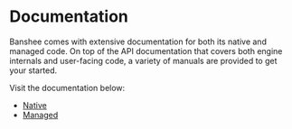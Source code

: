 # Documentation

Banshee comes with extensive documentation for both its native and managed code. On top of the API documentation that covers both engine internals and user-facing code, a variety of manuals are provided to get your started.

Visit the documentation below:
 - [Native](http://docs.banshee3d.com/Native/index.html)
 - [Managed](http://docs.banshee3d.com/Managed/index.html)
